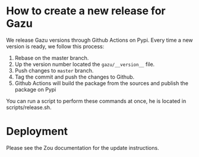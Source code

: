 # How to create a new release for Gazu

We release Gazu versions through Github Actions on Pypi. Every time a new version is ready, we
follow this process:

1. Rebase on the master branch.
2. Up the version number located the `gazu/__version__` file.
3. Push changes to `master` branch.
4. Tag the commit and push the changes to Github.
5. Github Actions will build the package from the sources and publish the package on Pypi

You can run a script to perform these commands at once, he is located in scripts/release.sh.

# Deployment

Please see the Zou documentation for the update instructions.
